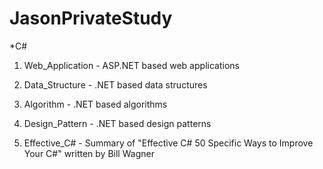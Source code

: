 # JasonPrivateStudy

*C#
1. Web_Application - ASP.NET based web applications

2. Data_Structure - .NET based data structures

3. Algorithm - .NET based algorithms

4. Design_Pattern - .NET based design patterns

5. Effective_C# - Summary of "Effective C# 50 Specific Ways to Improve Your C#" written by Bill Wagner
